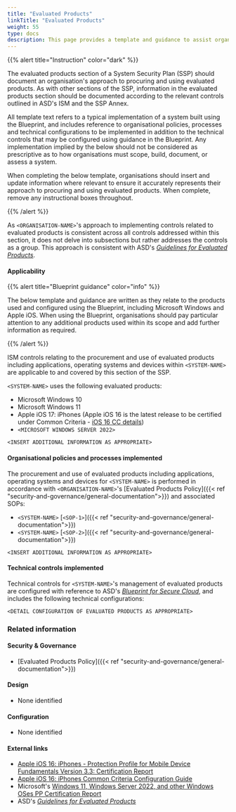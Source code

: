```yaml
---
title: "Evaluated Products"
linkTitle: "Evaluated Products"
weight: 55
type: docs
description: This page provides a template and guidance to assist organisations in documenting their approach to evaluation of products used in association with their system(s) built on ASD's Blueprint for Secure Cloud.
---
```


{{% alert title="Instruction" color="dark" %}}

The evaluated products section of a System Security Plan (SSP) should document an organisation's approach to procuring and using evaluated products. As with other sections of the SSP, information in the evaluated products section should be documented according to the relevant controls outlined in ASD's ISM and the SSP Annex. 

All template text refers to a typical implementation of a system built using the Blueprint, and includes reference to organisational policies, processes and technical configurations to be implemented in addition to the technical controls that may be configured using guidance in the Blueprint. Any implementation implied by the below should not be considered as prescriptive as to how organisations must scope, build, document, or assess a system.

When completing the below template, organisations should insert and update information where relevant to ensure it accurately represents their approach to procuring and using evaluated products. When complete, remove any instructional boxes throughout. 

{{% /alert %}}

As `<ORGANISATION-NAME>`'s approach to implementing controls related to evaluated products is consistent across all controls addressed within this section, it does not delve into subsections but rather addresses the controls as a group. This approach is consistent with ASD's [*Guidelines for Evaluated Products*](https://www.cyber.gov.au/resources-business-and-government/essential-cyber-security/ism/cyber-security-guidelines/guidelines-evaluated-products).

#### Applicability

{{% alert title="Blueprint guidance" color="info" %}}

The below template and guidance are written as they relate to the products used and configured using the Blueprint, including Microsoft Windows and Apple iOS. When using the Blueprint, organisations should pay particular attention to any additional products used within its scope and add further information as required.

{{% /alert %}}

ISM controls relating to the procurement and use of evaluated products including applications, operating systems and devices within `<SYSTEM-NAME>` are applicable to and covered by this section of the SSP. 

`<SYSTEM-NAME>` uses the following evaluated products:

* Microsoft Windows 10
* Microsoft Windows 11
* Apple iOS 17: iPhones (Apple iOS 16 is the latest release to be certified under Common Criteria - [iOS 16 CC details](https://www.niap-ccevs.org/Product/Compliant.cfm?PID=11349))
* `<MICROSOFT WINDOWS SERVER 2022>`

`<INSERT ADDITIONAL INFORMATION AS APPROPRIATE>`

#### Organisational policies and processes implemented

The procurement and use of evaluated products including applications, operating systems and devices for `<SYSTEM-NAME>` is performed in accordance with `<ORGANISATION-NAME>`'s [Evaluated Products Policy]({{< ref "security-and-governance/general-documentation">}}) and associated SOPs:
* `<SYSTEM-NAME>` [`<SOP-1>`]({{< ref "security-and-governance/general-documentation">}})
* `<SYSTEM-NAME>` [`<SOP-2>`]({{< ref "security-and-governance/general-documentation">}})

`<INSERT ADDITIONAL INFORMATION AS APPROPRIATE>`

#### Technical controls implemented

Technical controls for `<SYSTEM-NAME>`'s management of evaluated products are configured with reference to ASD's [*Blueprint for Secure Cloud*](https://blueprint.asd.gov.au), and includes the following technical configurations:

`<DETAIL CONFIGURATION OF EVALUATED PRODUCTS AS APPROPRIATE>`

### Related information

#### Security & Governance

* [Evaluated Products Policy]({{< ref "security-and-governance/general-documentation">}})
  
#### Design

* None identified


#### Configuration

* None identified

#### External links

* [Apple iOS 16: iPhones - Protection Profile for Mobile Device Fundamentals Version 3.3: Certification Report](https://www.commoncriteriaportal.org/files/epfiles/st_vid11349-vr.pdf)
* [Apple iOS 16: iPhones Common Criteria Configuration Guide](https://www.niap-ccevs.org/MMO/Product/st_vid11349-agd.pdf)
* Microsoft's [Windows 11, Windows Server 2022, and other Windows OSes PP Certification Report](https://www.commoncriteriaportal.org/files/epfiles/2*022-21-INF-3955.pdf)
* ASD's [*Guidelines for Evaluated Products*](https://www.cyber.gov.au/resources-business-and-government/essential-cyber-security/ism/cyber-security-guidelines/guidelines-evaluated-products)